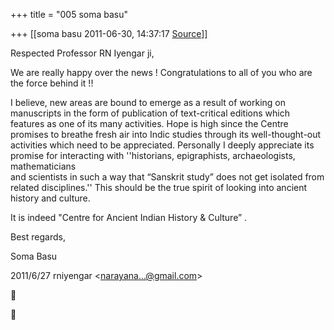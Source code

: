 +++
title = "005 soma basu"

+++
[[soma basu	2011-06-30, 14:37:17 [Source](https://groups.google.com/g/bvparishat/c/wifOyIa5dbg)]]



Respected Professor RN Iyengar ji,  

  

We are really happy over the news ! Congratulations to all of you who are the force behind it !!

  

I believe, new areas are bound to emerge as a result of working on manuscripts in the form of publication of text-critical editions which features as one of its many activities. Hope is high since the Centre promises to breathe fresh air into Indic studies through its well-thought-out activities which need to be appreciated. Personally I deeply appreciate its promise for interacting with ''historians, epigraphists, archaeologists, mathematicians  
and scientists in such a way that “Sanskrit study” does not get isolated from related disciplines.'' This should be the true spirit of looking into ancient history and culture.

  

It is indeed "Centre for Ancient Indian History & Culture” .

  

Best regards,

  

Soma Basu

  



  



  

  

2011/6/27 rniyengar \<[narayana...@gmail.com]()\>  





